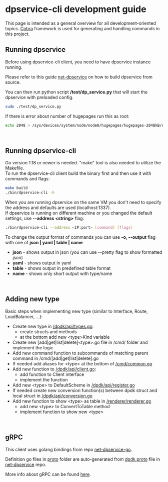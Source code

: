 # dpservice-cli development guide

This page is intended as a general overview for all development-oriented topics.
[Cobra](https://github.com/spf13/cobra) framework is used for generating and handling commands in this project.
<br />


## Running dpservice

Before using dpservice-cli client, you need to have dpservice instance running.

Please refer to this guide [net-dpservice](https://github.com/onmetal/net-dpservice/blob/osc/grpc_docs/docs/development/building.md) on how to build dpservice from source.

You can then run python script **/test/dp_service.py** that will start the dpservice with preloaded config.
```bash
sudo ./test/dp_service.py
```
If there is error about number of hugepages run this as root:
```bash
echo 2048 > /sys/devices/system/node/node0/hugepages/hugepages-2048kB/nr_hugepages 
```
<br />


## Running dpservice-cli

Go version 1.18 or newer is needed. \"make\" tool is also needed to utilize the Makefile.  
To run the dpservice-cli client build the binary first and then use it with commands and flags:
```bash
make build
./bin/dpservice-cli -h
```
When you are running dpservice on the same VM you don't need to specify the address and defaults are used (localhost:1337).  
If dpservice is running on different machine or you changed the default settings, use **--address \<string\>** flag:
```bash
./bin/dpservice-cli --address <IP:port> [command] [flags]
```
To change the output format of commands you can use **-o, --output** flag with one of **json | yaml | table | name**

  -  **json**   - shows output in json (you can use --pretty flag to show formatted json)
  -  **yaml**   - shows output in yaml
  -  **table**  - shows output in predefined table format
  -  **name**   - shows only short output with type/name
<br />


## Adding new type

Basic steps when implementing new type (similar to Interface, Route, LoadBalancer, ...):
- Create new type in [/dpdk/api/types.go](/dpdk/api/types.go):
    - create structs and methods
	- at the bottom add new \<type\>Kind variable
- Create new [add|get|list|delete]\<type\>.go file in /cmd/ folder and implement the logic
- Add new command function to subcommands of matching parent command in /cmd/[add|get|list|delete].go
- If needed add aliases for \<type\> at the bottom of [/cmd/common.go](/cmd/common.go)
- Add new function to [/dpdk/api/client.go](/dpdk/api/client.go):
    - add function to Client interface
    - implement the function
- Add new \<type\> to DefaultScheme in [/dpdk/api/register.go](/dpdk/api/register.go)
- If needed create new conversion function(s) between dpdk struct and local struct in [/dpdk/api/conversion.go](/dpdk/api/conversion.go)
- Add new function to show \<type\> as table in [/renderer/renderer.go](/renderer/renderer.go)
    - add new \<type\> to ConvertToTable method
    - implement function to show new \<type\>
<br />


## gRPC

This client uses golang bindings from repo [net-dpservice-go](https://github.com/onmetal/net-dpservice-go).

Definition go files in [proto](https://github.com/onmetal/net-dpservice-go/tree/main/proto) folder are auto-generated from [dpdk.proto](https://github.com/onmetal/net-dpservice/blob/osc/main/proto/dpdk.proto) file in [net-dpservice](https://github.com/onmetal/net-dpservice/) repo.

More info about gRPC can be found [here](https://grpc.io/docs/what-is-grpc/introduction/).